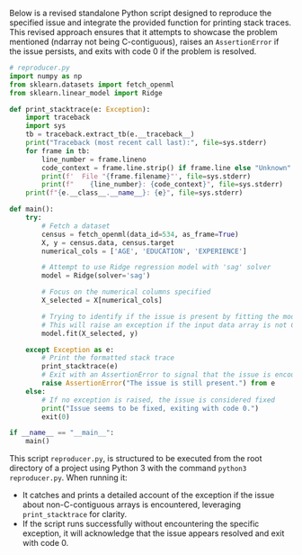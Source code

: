 Below is a revised standalone Python script designed to reproduce the specified issue and integrate the provided function for printing stack traces. This revised approach ensures that it attempts to showcase the problem mentioned (ndarray not being C-contiguous), raises an `AssertionError` if the issue persists, and exits with code 0 if the problem is resolved. 

```python
# reproducer.py
import numpy as np
from sklearn.datasets import fetch_openml
from sklearn.linear_model import Ridge

def print_stacktrace(e: Exception):
    import traceback
    import sys
    tb = traceback.extract_tb(e.__traceback__)
    print("Traceback (most recent call last):", file=sys.stderr)
    for frame in tb:
        line_number = frame.lineno
        code_context = frame.line.strip() if frame.line else "Unknown"
        print(f'  File "{frame.filename}"', file=sys.stderr)
        print(f"    {line_number}: {code_context}", file=sys.stderr)
    print(f"{e.__class__.__name__}: {e}", file=sys.stderr)

def main():
    try:
        # Fetch a dataset
        census = fetch_openml(data_id=534, as_frame=True)
        X, y = census.data, census.target
        numerical_cols = ['AGE', 'EDUCATION', 'EXPERIENCE']

        # Attempt to use Ridge regression model with 'sag' solver
        model = Ridge(solver='sag')

        # Focus on the numerical columns specified
        X_selected = X[numerical_cols]

        # Trying to identify if the issue is present by fitting the model
        # This will raise an exception if the input data array is not C-contiguous
        model.fit(X_selected, y)

    except Exception as e:
        # Print the formatted stack trace
        print_stacktrace(e)
        # Exit with an AssertionError to signal that the issue is encountered
        raise AssertionError("The issue is still present.") from e
    else:
        # If no exception is raised, the issue is considered fixed
        print("Issue seems to be fixed, exiting with code 0.")
        exit(0)

if __name__ == "__main__":
    main()
```

This script `reproducer.py`, is structured to be executed from the root directory of a project using Python 3 with the command `python3 reproducer.py`. When running it:
- It catches and prints a detailed account of the exception if the issue about non-C-contiguous arrays is encountered, leveraging `print_stacktrace` for clarity.
- If the script runs successfully without encountering the specific exception, it will acknowledge that the issue appears resolved and exit with code 0.